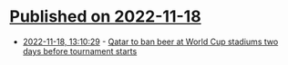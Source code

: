# [Published on 2022-11-18](index.md)

* [2022-11-18, 13:10:29](https://news.ycombinator.com/item?id=33654047) - [Qatar to ban beer at World Cup stadiums two days before tournament starts](https://www.cnbc.com/2022/11/18/qatar-to-reportedly-ban-beer-at-world-cup-in-dramatic-reversal.html)
